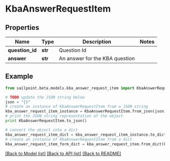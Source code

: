 # KbaAnswerRequestItem


## Properties

Name | Type | Description | Notes
------------ | ------------- | ------------- | -------------
**question_id** | **str** | Question Id | 
**answer** | **str** | An answer for the KBA question | 

## Example

```python
from sailpoint.beta.models.kba_answer_request_item import KbaAnswerRequestItem

# TODO update the JSON string below
json = "{}"
# create an instance of KbaAnswerRequestItem from a JSON string
kba_answer_request_item_instance = KbaAnswerRequestItem.from_json(json)
# print the JSON string representation of the object
print KbaAnswerRequestItem.to_json()

# convert the object into a dict
kba_answer_request_item_dict = kba_answer_request_item_instance.to_dict()
# create an instance of KbaAnswerRequestItem from a dict
kba_answer_request_item_form_dict = kba_answer_request_item.from_dict(kba_answer_request_item_dict)
```
[[Back to Model list]](../README.md#documentation-for-models) [[Back to API list]](../README.md#documentation-for-api-endpoints) [[Back to README]](../README.md)


